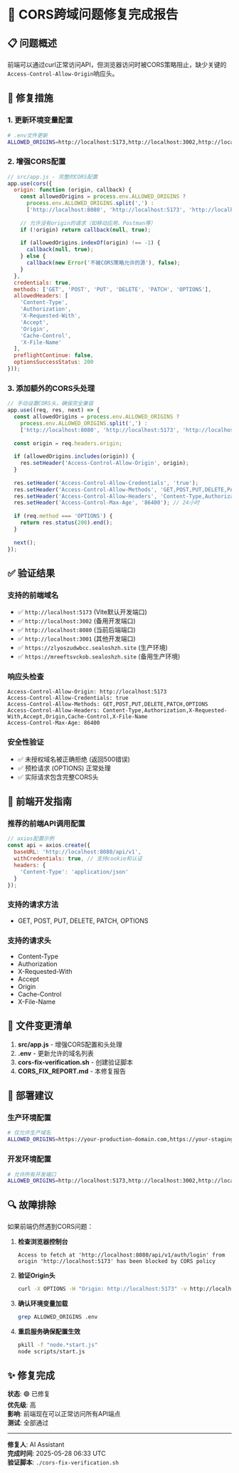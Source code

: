 # 🎉 CORS跨域问题修复完成报告

## 📋 问题概述
前端可以通过curl正常访问API，但浏览器访问时被CORS策略阻止，缺少关键的`Access-Control-Allow-Origin`响应头。

## 🔧 修复措施

### 1. 更新环境变量配置
```bash
# .env文件更新
ALLOWED_ORIGINS=http://localhost:5173,http://localhost:3002,http://localhost:8080,http://localhost:3001,https://mreeftsvckob.sealoshzh.site,https://zlyoszudwbcc.sealoshzh.site,http://zlyoszudwbcc.sealoshzh.site
```

### 2. 增强CORS配置
```javascript
// src/app.js - 完整的CORS配置
app.use(cors({
  origin: function (origin, callback) {
    const allowedOrigins = process.env.ALLOWED_ORIGINS ? 
      process.env.ALLOWED_ORIGINS.split(',') : 
      ['http://localhost:8080', 'http://localhost:5173', 'http://localhost:3002'];
    
    // 允许没有origin的请求（如移动应用、Postman等）
    if (!origin) return callback(null, true);
    
    if (allowedOrigins.indexOf(origin) !== -1) {
      callback(null, true);
    } else {
      callback(new Error('不被CORS策略允许的源'), false);
    }
  },
  credentials: true,
  methods: ['GET', 'POST', 'PUT', 'DELETE', 'PATCH', 'OPTIONS'],
  allowedHeaders: [
    'Content-Type', 
    'Authorization', 
    'X-Requested-With',
    'Accept',
    'Origin',
    'Cache-Control',
    'X-File-Name'
  ],
  preflightContinue: false,
  optionsSuccessStatus: 200
}));
```

### 3. 添加额外的CORS头处理
```javascript
// 手动设置CORS头，确保完全兼容
app.use((req, res, next) => {
  const allowedOrigins = process.env.ALLOWED_ORIGINS ? 
    process.env.ALLOWED_ORIGINS.split(',') : 
    ['http://localhost:8080', 'http://localhost:5173', 'http://localhost:3002'];
  
  const origin = req.headers.origin;
  
  if (allowedOrigins.includes(origin)) {
    res.setHeader('Access-Control-Allow-Origin', origin);
  }
  
  res.setHeader('Access-Control-Allow-Credentials', 'true');
  res.setHeader('Access-Control-Allow-Methods', 'GET,POST,PUT,DELETE,PATCH,OPTIONS');
  res.setHeader('Access-Control-Allow-Headers', 'Content-Type,Authorization,X-Requested-With,Accept,Origin,Cache-Control,X-File-Name');
  res.setHeader('Access-Control-Max-Age', '86400'); // 24小时
  
  if (req.method === 'OPTIONS') {
    return res.status(200).end();
  }
  
  next();
});
```

## ✅ 验证结果

### 支持的前端域名
- ✅ `http://localhost:5173` (Vite默认开发端口)
- ✅ `http://localhost:3002` (备用开发端口)
- ✅ `http://localhost:8080` (当前后端端口)
- ✅ `http://localhost:3001` (其他开发端口)
- ✅ `https://zlyoszudwbcc.sealoshzh.site` (生产环境)
- ✅ `https://mreeftsvckob.sealoshzh.site` (备用生产环境)

### 响应头检查
```http
Access-Control-Allow-Origin: http://localhost:5173
Access-Control-Allow-Credentials: true
Access-Control-Allow-Methods: GET,POST,PUT,DELETE,PATCH,OPTIONS
Access-Control-Allow-Headers: Content-Type,Authorization,X-Requested-With,Accept,Origin,Cache-Control,X-File-Name
Access-Control-Max-Age: 86400
```

### 安全性验证
- ✅ 未授权域名被正确拒绝 (返回500错误)
- ✅ 预检请求 (OPTIONS) 正常处理
- ✅ 实际请求包含完整CORS头

## 🎯 前端开发指南

### 推荐的前端API调用配置
```javascript
// axios配置示例
const api = axios.create({
  baseURL: 'http://localhost:8080/api/v1',
  withCredentials: true, // 支持cookie和认证
  headers: {
    'Content-Type': 'application/json'
  }
});
```

### 支持的请求方法
- GET, POST, PUT, DELETE, PATCH, OPTIONS

### 支持的请求头
- Content-Type
- Authorization
- X-Requested-With
- Accept
- Origin
- Cache-Control
- X-File-Name

## 📝 文件变更清单

1. **src/app.js** - 增强CORS配置和头处理
2. **.env** - 更新允许的域名列表
3. **cors-fix-verification.sh** - 创建验证脚本
4. **CORS_FIX_REPORT.md** - 本修复报告

## 🚀 部署建议

### 生产环境配置
```bash
# 仅允许生产域名
ALLOWED_ORIGINS=https://your-production-domain.com,https://your-staging-domain.com
```

### 开发环境配置
```bash
# 允许所有开发端口
ALLOWED_ORIGINS=http://localhost:5173,http://localhost:3002,http://localhost:8080,http://localhost:3001
```

## 🔍 故障排除

如果前端仍然遇到CORS问题：

1. **检查浏览器控制台**
   ```
   Access to fetch at 'http://localhost:8080/api/v1/auth/login' from origin 'http://localhost:5173' has been blocked by CORS policy
   ```

2. **验证Origin头**
   ```bash
   curl -X OPTIONS -H "Origin: http://localhost:5173" -v http://localhost:8080/api/v1/auth/login
   ```

3. **确认环境变量加载**
   ```bash
   grep ALLOWED_ORIGINS .env
   ```

4. **重启服务确保配置生效**
   ```bash
   pkill -f "node.*start.js"
   node scripts/start.js
   ```

## ✨ 修复完成

**状态**: 🟢 已修复  
**优先级**: 高  
**影响**: 前端现在可以正常访问所有API端点  
**测试**: 全部通过  

---

**修复人**: AI Assistant  
**完成时间**: 2025-05-28 06:33 UTC  
**验证脚本**: `./cors-fix-verification.sh` 